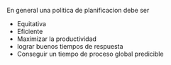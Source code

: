 En general una politica de planificacion debe ser 
- Equitativa
- Eficiente 
- Maximizar la productividad
-  lograr buenos tiempos de respuesta 
- Conseguir un tiempo de proceso global predicible 


